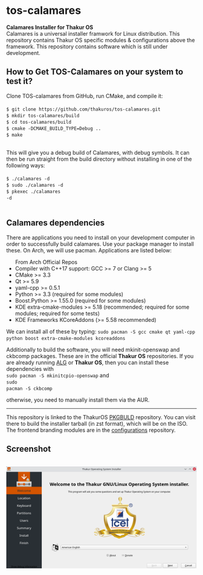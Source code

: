 # tos-calamares
<b>Calamares Installer for Thakur OS</b><br>
Calamares is a universal installer framwork for Linux distribution. This repository contains Thakur OS specific modules & configurations above the framework.
This repository contains software which is still under development.<br>

<h2>How to Get TOS-Calamares on your system to test it?</h2>
Clone TOS-calamares from GitHub, run CMake, and compile it:<br><br>
<code>$ git clone https://github.com/thakuros/tos-calamares.git </code><br>
<code>$ mkdir tos-calamares/build</code><br>
<code>$ cd tos-calamares/build</code><br>
<code>$ cmake -DCMAKE_BUILD_TYPE=Debug ..</code><br>
<code>$ make</code><br>
<br>

This will give you a debug build of Calamares, with debug symbols. It can then be run straight from the build directory without installing in one of the following ways:
<br><br>
<code>$ ./calamares -d</code><br>
<code>$ sudo ./calamares -d</code><br>
<code>$ pkexec ./calamares -d</code><br>
<br>

<h2>Calamares dependencies</h2>
There are applications you need to install on your development computer in order to successfully build calamares. Use your package manager to install these. On Arch, we will use pacman. Applications are listed below:
  <ul>From Arch Official Repos
  <li>Compiler with C++17 support: GCC >= 7 or Clang >= 5</li>
  <li>CMake >= 3.3</li>
  <li>Qt >= 5.9</li>
  <li>yaml-cpp >= 0.5.1</li>
  <li>Python >= 3.3 (required for some modules)</li>
  <li>Boost.Python >= 1.55.0 (required for some modules)</li>
  <li>KDE extra-cmake-modules >= 5.18 (recommended; required for some modules; required for some tests)</li>
  <li>KDE Frameworks KCoreAddons (>= 5.58 recommended)</li>
  </ul>
  We can install all of these by typing:
  <code>sudo pacman -S gcc cmake qt yaml-cpp python boost extra-cmake-modules kcoreaddons</code><br>
  
Additionally to build the software, you will need mkinit-openswap and ckbcomp packages. These are in the official <b>Thakur OS</b> repositories. If you are already running <a href="https://sourceforge.net/projects/arch-linux-gui">ALG</a> or <b>Thakur OS</b>, then you can install these dependencies with <br>
 <code>sudo pacman -S mkinitcpio-openswap</code> and<br>
 <code>sudo pacman -S ckbcomp</code><br>
 
 otherwise, you need to manually install them via the AUR.
 <hr>
  
This repository is linked to the ThakurOS <a href="https://github.com/thakuros/TOS-pkgbuild/tree/master/calamares">PKGBULD</a> repository. You can visit there to build the installer tarball (in zst format), which will be on the ISO. The frontend branding modules are in the <a href="https://github.com/thakuros/TOS-calamares-config">configurations</a> repository. 

<h2>Screenshot</h2>
<br>
<img src="ss.png">
